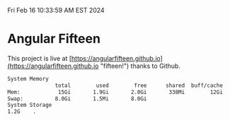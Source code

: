Fri Feb 16 10:33:59 AM EST 2024

# Angular Fifteen


This project is live at [https://angularfifteen.github.io](https://angularfifteen.github.io "fifteen!") thanks to Github.

```bash
System Memory
               total        used        free      shared  buff/cache   available
Mem:            15Gi       1.9Gi       2.0Gi       338Mi        12Gi        13Gi
Swap:          8.0Gi       1.5Mi       8.0Gi
System Storage
1.2G	.
```
